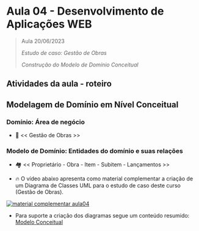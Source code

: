 # Aula 04 - Desenvolvimento de Aplicações WEB

> Aula 20/06/2023
> 
>  *Estudo de caso: Gestão de Obras*
>  
>  *Construção do Modelo de Domínio Conceitual*

## Atividades da aula - roteiro

## Modelagem de Domínio em Nível Conceitual
### Domínio: Área de negócio  
- :bank: << Gestão de Obras >>
### Modelo de Domínio: Entidades do domínio e suas relações 
- :houses: << Proprietário - Obra - Item - Subitem - Lançamentos >>

- :fire: O vídeo abaixo apresenta como material complementar a criação de um Diagrama de Classes UML para o estudo de caso deste curso (Gestão de Obras).


[![material complementar aula04](https://raw.githubusercontent.com/marcoswagner-commits/gestao_obras_aula_daw/documentos/documentos/Capa_Video_Mod1.png)](https://youtu.be/6mX0522HGjE)

- Para suporte a criação dos diagramas segue um conteúdo resumido: 
[Modelo Conceitual](https://github.com/marcoswagner-commits/gestao_obras_aula_daw/tree/documentos/documentos/modeloConceitual.md)


